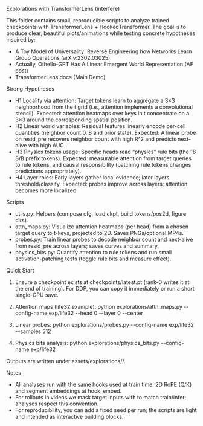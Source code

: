 Explorations with TransformerLens (interfere)

This folder contains small, reproducible scripts to analyze trained checkpoints with TransformerLens + HookedTransformer. The goal is to produce clear, beautiful plots/animations while testing concrete hypotheses inspired by:

- A Toy Model of Universality: Reverse Engineering how Networks Learn Group Operations (arXiv:2302.03025)
- Actually, Othello-GPT Has A Linear Emergent World Representation (AF post)
- TransformerLens docs (Main Demo)

Strong Hypotheses

- H1 Locality via attention: Target tokens learn to aggregate a 3×3 neighborhood from the t grid (i.e., attention implements a convolutional stencil). Expected: attention heatmaps over keys in t concentrate on a 3×3 around the corresponding spatial position.
- H2 Linear world variables: Residual features linearly encode per-cell quantities (neighbor count 0..8 and prior state). Expected: A linear probe on resid_pre recovers neighbor count with high R^2 and predicts next-alive with high AUC.
- H3 Physics tokens usage: Specific heads read “physics” rule bits (the 18 S/B prefix tokens). Expected: measurable attention from target queries to rule tokens, and causal responsibility (patching rule tokens changes predictions appropriately).
- H4 Layer roles: Early layers gather local evidence; later layers threshold/classify. Expected: probes improve across layers; attention becomes more localized.

Scripts

- utils.py: Helpers (compose cfg, load ckpt, build tokens/pos2d, figure dirs).
- attn_maps.py: Visualize attention heatmaps (per head) from a chosen target query to t-keys, projected to 2D. Saves PNGs/optional MP4s.
- probes.py: Train linear probes to decode neighbor count and next-alive from resid_pre across layers; saves curves and summary.
- physics_bits.py: Quantify attention to rule tokens and run small activation-patching tests (toggle rule bits and measure effect).

Quick Start

1) Ensure a checkpoint exists at checkpoints/latest.pt (rank-0 writes it at the end of training). For DDP, you can copy it immediately or run a short single-GPU save.

2) Attention maps (life32 example):
   python explorations/attn_maps.py --config-name exp/life32 --head 0 --layer 0 --center

3) Linear probes:
   python explorations/probes.py --config-name exp/life32 --samples 512

4) Physics bits analysis:
   python explorations/physics_bits.py --config-name exp/life32

Outputs are written under assets/explorations/<timestamp>/.

Notes

- All analyses run with the same hooks used at train time: 2D RoPE (Q/K) and segment embeddings at hook_embed.
- For rollouts in videos we mask target inputs with <MASK> to match train/infer; analyses respect this convention.
- For reproducibility, you can add a fixed seed per run; the scripts are light and intended as interactive building blocks.

